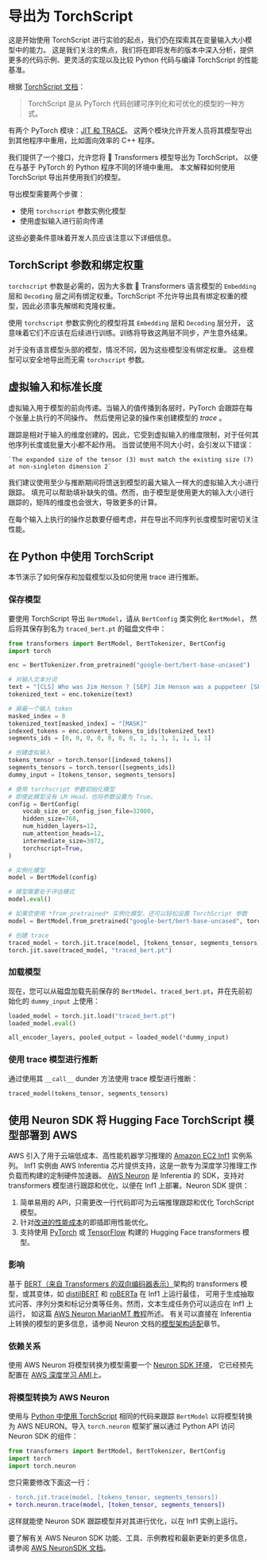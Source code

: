 <!--
Copyright 2022 The HuggingFace Team. All rights reserved.

Licensed under the Apache License, Version 2.0 (the "License"); you may not use this file except in compliance with
the License. You may obtain a copy of the License at

http://www.apache.org/licenses/LICENSE-2.0

Unless required by applicable law or agreed to in writing, software distributed under the License is distributed on
an "AS IS" BASIS, WITHOUT WARRANTIES OR CONDITIONS OF ANY KIND, either express or implied. See the License for the
specific language governing permissions and limitations under the License.

⚠️ Note that this file is in Markdown but contain specific syntax for our doc-builder (similar to MDX) that may not be
rendered properly in your Markdown viewer.
-->

# 导出为 TorchScript

<Tip>

这是开始使用 TorchScript 进行实验的起点，我们仍在探索其在变量输入大小模型中的能力。
这是我们关注的焦点，我们将在即将发布的版本中深入分析，提供更多的代码示例、更灵活的实现以及比较
Python 代码与编译 TorchScript 的性能基准。

</Tip>

根据 [TorchScript 文档](https://pytorch.org/docs/stable/jit.html)：

> TorchScript 是从 PyTorch 代码创建可序列化和可优化的模型的一种方式。

有两个 PyTorch 模块：[JIT 和 TRACE](https://pytorch.org/docs/stable/jit.html)。
这两个模块允许开发人员将其模型导出到其他程序中重用，比如面向效率的 C++ 程序。

我们提供了一个接口，允许您将 🤗 Transformers 模型导出为 TorchScript，
以便在与基于 PyTorch 的 Python 程序不同的环境中重用。
本文解释如何使用 TorchScript 导出并使用我们的模型。

导出模型需要两个步骤：

- 使用 `torchscript` 参数实例化模型
- 使用虚拟输入进行前向传递

这些必要条件意味着开发人员应该注意以下详细信息。

## TorchScript 参数和绑定权重

`torchscript` 参数是必需的，因为大多数 🤗 Transformers 语言模型的 `Embedding` 层和
`Decoding` 层之间有绑定权重。TorchScript 不允许导出具有绑定权重的模型，因此必须事先解绑和克隆权重。

使用 `torchscript` 参数实例化的模型将其 `Embedding` 层和 `Decoding` 层分开，
这意味着它们不应该在后续进行训练。训练将导致这两层不同步，产生意外结果。

对于没有语言模型头部的模型，情况不同，因为这些模型没有绑定权重。
这些模型可以安全地导出而无需 `torchscript` 参数。

## 虚拟输入和标准长度

虚拟输入用于模型的前向传递。当输入的值传播到各层时，PyTorch 会跟踪在每个张量上执行的不同操作。
然后使用记录的操作来创建模型的 *trace* 。

跟踪是相对于输入的维度创建的。因此，它受到虚拟输入的维度限制，对于任何其他序列长度或批量大小都不起作用。
当尝试使用不同大小时，会引发以下错误：

```text
`The expanded size of the tensor (3) must match the existing size (7) at non-singleton dimension 2`
```

我们建议使用至少与推断期间将馈送到模型的最大输入一样大的虚拟输入大小进行跟踪。
填充可以帮助填补缺失的值。然而，由于模型是使用更大的输入大小进行跟踪的，矩阵的维度也会很大，导致更多的计算。

在每个输入上执行的操作总数要仔细考虑，并在导出不同序列长度模型时密切关注性能。

## 在 Python 中使用 TorchScript

本节演示了如何保存和加载模型以及如何使用 trace 进行推断。

### 保存模型

要使用 TorchScript 导出 `BertModel`，请从 `BertConfig` 类实例化 `BertModel`，
然后将其保存到名为 `traced_bert.pt` 的磁盘文件中：

```python
from transformers import BertModel, BertTokenizer, BertConfig
import torch

enc = BertTokenizer.from_pretrained("google-bert/bert-base-uncased")

# 对输入文本分词
text = "[CLS] Who was Jim Henson ? [SEP] Jim Henson was a puppeteer [SEP]"
tokenized_text = enc.tokenize(text)

# 屏蔽一个输入 token
masked_index = 8
tokenized_text[masked_index] = "[MASK]"
indexed_tokens = enc.convert_tokens_to_ids(tokenized_text)
segments_ids = [0, 0, 0, 0, 0, 0, 0, 1, 1, 1, 1, 1, 1, 1]

# 创建虚拟输入
tokens_tensor = torch.tensor([indexed_tokens])
segments_tensors = torch.tensor([segments_ids])
dummy_input = [tokens_tensor, segments_tensors]

# 使用 torchscript 参数初始化模型
# 即使此模型没有 LM Head，也将参数设置为 True。
config = BertConfig(
    vocab_size_or_config_json_file=32000,
    hidden_size=768,
    num_hidden_layers=12,
    num_attention_heads=12,
    intermediate_size=3072,
    torchscript=True,
)

# 实例化模型
model = BertModel(config)

# 模型需要处于评估模式
model.eval()

# 如果您使用 *from_pretrained* 实例化模型，还可以轻松设置 TorchScript 参数
model = BertModel.from_pretrained("google-bert/bert-base-uncased", torchscript=True)

# 创建 trace
traced_model = torch.jit.trace(model, [tokens_tensor, segments_tensors])
torch.jit.save(traced_model, "traced_bert.pt")
```

### 加载模型

现在，您可以从磁盘加载先前保存的 `BertModel`、`traced_bert.pt`，并在先前初始化的 `dummy_input` 上使用：

```python
loaded_model = torch.jit.load("traced_bert.pt")
loaded_model.eval()

all_encoder_layers, pooled_output = loaded_model(*dummy_input)
```

### 使用 trace 模型进行推断

通过使用其 `__call__` dunder 方法使用 trace 模型进行推断：

```python
traced_model(tokens_tensor, segments_tensors)
```

## 使用 Neuron SDK 将 Hugging Face TorchScript 模型部署到 AWS

AWS 引入了用于云端低成本、高性能机器学习推理的
[Amazon EC2 Inf1](https://aws.amazon.com/ec2/instance-types/inf1/) 实例系列。
Inf1 实例由 AWS Inferentia 芯片提供支持，这是一款专为深度学习推理工作负载而构建的定制硬件加速器。
[AWS Neuron](https://awsdocs-neuron.readthedocs-hosted.com/en/latest/#) 是
Inferentia 的 SDK，支持对 transformers 模型进行跟踪和优化，以便在 Inf1 上部署。Neuron SDK 提供：

1. 简单易用的 API，只需更改一行代码即可为云端推理跟踪和优化 TorchScript 模型。
2. 针对[改进的性能成本](https://awsdocs-neuron.readthedocs-hosted.com/en/latest/neuron-guide/benchmark/)的即插即用性能优化。
3. 支持使用 [PyTorch](https://awsdocs-neuron.readthedocs-hosted.com/en/latest/src/examples/pytorch/bert_tutorial/tutorial_pretrained_bert.html)
   或 [TensorFlow](https://awsdocs-neuron.readthedocs-hosted.com/en/latest/src/examples/tensorflow/huggingface_bert/huggingface_bert.html)
   构建的 Hugging Face transformers 模型。

### 影响

基于 [BERT（来自 Transformers 的双向编码器表示）](https://hf-mirror.com/docs/transformers/main/model_doc/bert)架构的
transformers 模型，或其变体，如 [distilBERT](https://hf-mirror.com/docs/transformers/main/model_doc/distilbert)
和 [roBERTa](https://hf-mirror.com/docs/transformers/main/model_doc/roberta) 在 Inf1 上运行最佳，
可用于生成抽取式问答、序列分类和标记分类等任务。然而，文本生成任务仍可以适应在 Inf1 上运行，
如这篇 [AWS Neuron MarianMT 教程](https://awsdocs-neuron.readthedocs-hosted.com/en/latest/src/examples/pytorch/transformers-marianmt.html)所述。
有关可以直接在 Inferentia 上转换的模型的更多信息，请参阅 Neuron 文档的[模型架构适配](https://awsdocs-neuron.readthedocs-hosted.com/en/latest/neuron-guide/models/models-inferentia.html#models-inferentia)章节。

### 依赖关系

使用 AWS Neuron 将模型转换为模型需要一个
[Neuron SDK 环境](https://awsdocs-neuron.readthedocs-hosted.com/en/latest/neuron-guide/neuron-frameworks/pytorch-neuron/index.html#installation-guide)，
它已经预先配置在 [AWS 深度学习 AMI](https://docs.aws.amazon.com/dlami/latest/devguide/tutorial-inferentia-launching.html)上。

### 将模型转换为 AWS Neuron

使用与 [Python 中使用 TorchScript](torchscript#using-torchscript-in-python) 相同的代码来跟踪
`BertModel` 以将模型转换为 AWS NEURON。导入 `torch.neuron` 框架扩展以通过 Python API 访问 Neuron SDK 的组件：

```python
from transformers import BertModel, BertTokenizer, BertConfig
import torch
import torch.neuron
```

您只需要修改下面这一行：

```diff
- torch.jit.trace(model, [tokens_tensor, segments_tensors])
+ torch.neuron.trace(model, [token_tensor, segments_tensors])
```

这样就能使 Neuron SDK 跟踪模型并对其进行优化，以在 Inf1 实例上运行。

要了解有关 AWS Neuron SDK 功能、工具、示例教程和最新更新的更多信息，
请参阅 [AWS NeuronSDK 文档](https://awsdocs-neuron.readthedocs-hosted.com/en/latest/index.html)。
